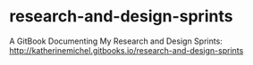 # research-and-design-sprints
A GitBook Documenting My Research and Design Sprints: <br>
http://katherinemichel.gitbooks.io/research-and-design-sprints
